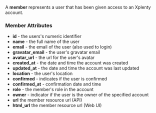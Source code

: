 A **member** represents a user that has been given access to an Xplenty account.

### Member Attributes

* **id** - the users's numeric identifier
* **name** - the full name of the user
* **email** - the email of the user (also used to login)
* **gravatar_email** - the user's gravatar email
* **avatar_url** - the url for the user's avatar
* **created_at** - the date and time the account was created
* **updated_at** - the date and time the account was last updated
* **location** - the user's location
* **confirmed** - indicates if the user is confirmed
* **confirmed_at** - confirmation date and time
* **role** - the member's role in the account
* **owner** - indicator if the user is the owner of the specified account
* **url** the member resource url (API)
* **html_url** the member resource url (Web UI)